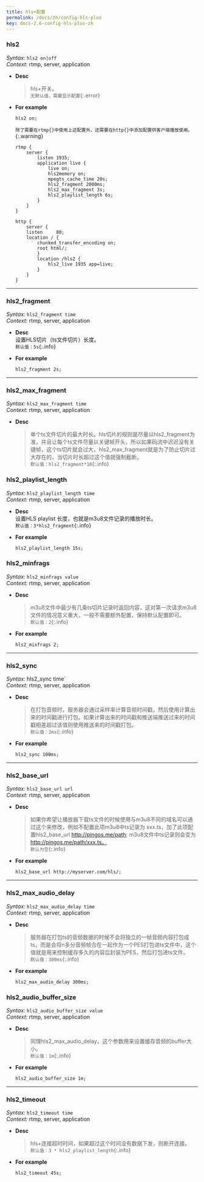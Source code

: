 ```yaml
---
title: hls+配置
permalink: /docs/zh/config-hls-plus
key: docs-2.6-config-hls-plus-zh
---
```


### hls2

*Syntax:* `hls2 on|off`  
*Context:* rtmp, server, application  

* **Desc**  
    > hls+开关。  
    `无默认值，需要显示配置`{:.error}

* **For example**  
    ```nginx
    hls2 on;
    ```

    `除了需要在rtmp{}中使用上述配置外，还需要在http{}中添加配置供客户端播放使用。`{:.warning}  

    ```nginx
    rtmp {
        server {
            listen 1935;
            application live {
                live on;
                hls2memory on;
                mpegts_cache_time 20s;
                hls2_fragment 2000ms;
                hls2_max_fragment 3s;
                hls2_playlist_length 6s;
            }
        }
    }

    http {
        server {
        listen     80;
        location / {
            chunked_transfer_encoding on;
            root html/;
            }
            location /hls2 {
                hls2_live 1935 app=live;
            }
        }
    }
    ```

---

### hls2_fragment

*Syntax:* `hls2_fragment time`  
*Context:* rtmp, server, application  

* **Desc**  
    设置HLS切片（ts文件切片）长度。  
    `默认值：5s`{:.info}  

* **For example**  
    ```nginx
    hls2_fragment 2s;
    ```

---

### hls2_max_fragment

*Syntax:* `hls2_max_fragment time`  
*Context:* rtmp, server, application  

* **Desc**  
    > 单个ts文件切片的最大时长。hls切片的规则是尽量以hls2_fragment为准，并且让每个ts文件尽量以关键帧开头，所以如果码流中迟迟没有关键帧，这个ts切片就会过大，hls2_max_fragment就是为了防止切片过大存在的，当切片时长超过这个值就强制截断。  
    > `默认值：hls2_fragment*10`{:.info}

### hls2_playlist_length

*Syntax:* `hls2_playlist_length time`  
*Context:* rtmp, server, application  

* **Desc**  
    设置HLS playlist 长度，也就是m3u8文件记录的播放时长。  
    `默认值：3*hls2_fragment`{:.info}

* **For example**  
    ```nginx
    hls2_playlist_length 15s;
    ```

### hls2_minfrags

*Syntax:* `hls2_minfrags value`  
*Context:* rtmp, server, application

* **Desc**  
    > m3u8文件中最少有几条ts切片记录时返回内容，这对第一次请求m3u8文件的情况意义重大，一般不需要额外配置，保持默认配置即可。  
    > `默认值：2`{:.info}

* **For example**  
    ```nginx
    hls2_mixfrags 2;
    ```

---

### hls2_sync

*Syntax:* hls2_sync time`  
*Context:* rtmp, server, application  

* **Desc**  
    > 在打包音频时，服务器会通过采样率计算音频时间戳，然后使用计算出来的时间戳进行打包。如果计算出来的时间戳和推送端推送过来的时间戳相差超过该值则使用推送来的时间戳打包。  
    `默认值：2ms`{:.info}

* **For example**  
    ```nginx
    hls2_sync 100ms;
    ```

---

### hls2_base_url

*Syntax:* `hls2_base_url url`  
*Context:* rtmp, server, application  

* **Desc**  
    > 如果你希望让播放器下载ts文件的时候使用与m3u8不同的域名可以通过这个来修改，例如不配置此项m3u8中ts记录为 xxx.ts，加了此项配置hls2_base_url http://pingos.me/path; m3u8文件中ts记录则会变为 http://pingos.me/path/xxx.ts。  
    `默认为空`{:.info}

* **For example**  
    ```nginx
    hls2_base_url http://myserver.com/hls/;
    ```

---

### hls2_max_audio_delay

*Syntax:* `hls2_max_audio_delay time`  
*Context:* rtmp, server, application  

* **Desc**  
    > 服务器在打包ts的音频数据的时候不会将独立的一帧音频内容打包成ts，而是会将n多分音频帧合在一起作为一个PES打包进ts文件中，这个值就是用来控制缓存多久的内容后封装为PES，然后打包进ts文件。  
    > `默认值：300ms`{:.info}

* **For example**  
    ```nginx
    hls2_max_audio_delay 300ms;
    ```

### hls2_audio_buffer_size

*Syntax:* `hls2_audio_buffer_size value`  
*Context:* rtmp, server, application  

* **Desc**  
    > 同理hls2_max_audio_delay，这个参数用来设置缓存音频的buffer大小。  
    > `默认值：1m`{:.info}

* **For example**  
    ```nginx
    hls2_audio_buffer_size 1m;
    ```

---

### hls2_timeout

*Syntax:* `hls2_timeout time`  
*Context:* rtmp, server, application  

* **Desc**  
    > hls+连接超时时间，如果超过这个时间没有数据下发，则断开连接。  
    > `默认值：3 * hls2_playlist_length`{:.info}

* **For example**  
    ```nginx
    hls2_timeout 45s;
    ```
